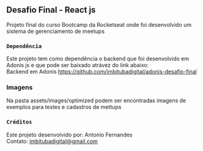 ## Desafio Final - React js

Projeto final do curso Bootcamp da Rocketseat onde foi desenvolvido um sistema de gerenciamento de meetups

### `Dependência`

Este projeto tem como dependência o backend que foi desenvolvido em Adonis js e que pode ser baixado atrávez do link abaixo:<br>
Backend em Adonis <https://github.com/imbitubadigital/adonis-desafio-final>

### Imagens
Na pasta assets/images/optimized podem ser encontradas imagens de exemplos para testes e cadastros de mettups

### `Créditos`

Este projeto desenvolvido por: Antonio Fernandes<br>
Contato: imbitubadigital@gmail.com
